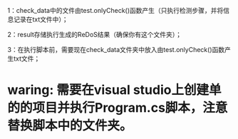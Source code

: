 
1：check_data中的文件由test.onlyCheck()函数产生（只执行检测步骤，并将信息记录在txt文件中）；

2：result存储执行生成的ReDoS结果（确保你有这个文件夹）；

3：在执行脚本前，需要现在check_data文件夹中放入由test.onlyCheck()函数产生txt文件；

# waring: 需要在visual studio上创建单的的项目并执行Program.cs脚本，注意替换脚本中的文件夹。
